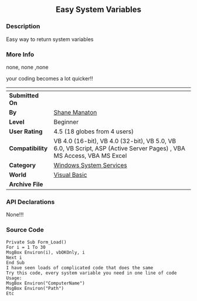 ﻿<div align="center">

## Easy System Variables


</div>

### Description

Easy way to return system variables
 
### More Info
 
none, none ,none

your coding becomes a lot quicker!!


<span>             |<span>
---                |---
**Submitted On**   |
**By**             |[Shane Manaton](https://github.com/Planet-Source-Code/PSCIndex/blob/master/ByAuthor/shane-manaton.md)
**Level**          |Beginner
**User Rating**    |4.5 (18 globes from 4 users)
**Compatibility**  |VB 4\.0 \(16\-bit\), VB 4\.0 \(32\-bit\), VB 5\.0, VB 6\.0, VB Script, ASP \(Active Server Pages\) , VBA MS Access, VBA MS Excel
**Category**       |[Windows System Services](https://github.com/Planet-Source-Code/PSCIndex/blob/master/ByCategory/windows-system-services__1-35.md)
**World**          |[Visual Basic](https://github.com/Planet-Source-Code/PSCIndex/blob/master/ByWorld/visual-basic.md)
**Archive File**   |[](https://github.com/Planet-Source-Code/shane-manaton-easy-system-variables__1-33156/archive/master.zip)

### API Declarations

None!!!


### Source Code

```
Private Sub Form_Load()
For i = 1 To 30
MsgBox Environ(i), vbOKOnly, i
Next i
End Sub
I have seen loads of complicated code that does the same
Try this code, every system variable you need in one line of code
Usage:
MsgBox Environ("ComputerName")
MsgBox Environ("Path")
Etc
```

